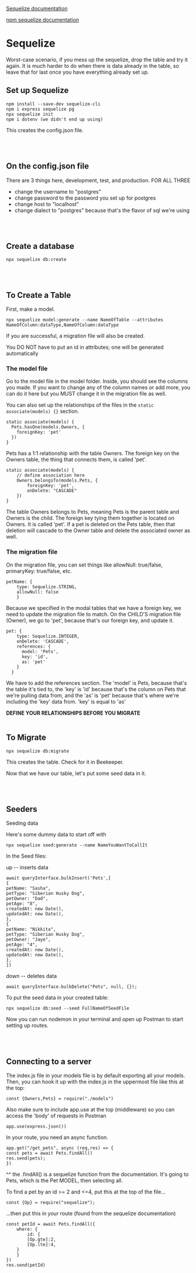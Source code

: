 [Sequelize documentation](https://sequelize.org/docs/v6/core-concepts/model-querying-basics/)

[npm sequelize documentation](https://www.npmjs.com/package/sequelize-cli#documentation)
# Sequelize

Worst-case scenario, if you mess up the sequelize, drop the table and try it again. It is much harder to do when there is data already in the table, so leave that for last once you have everything already set up. 

## Set up Sequelize 

    npm install --save-dev sequelize-cli
    npm i express sequelize pg
    npx sequelize init
    npm i dotenv (we didn't end up using)

This creates the config.json file.

<br>
<br>

## On the config.json file
There are 3 things here, development, test, and production. FOR ALL THREE
- change the username to "postgres"
- change password to the password you set up for postgres
- change host to "localhost"
- change dialect to "postgres" because that's the flavor of sql we're using

<br>
<br>

## Create a database

    npx sequelize db:create

<br>
<br>

## To Create a Table
First, make a model. 

    npx sequelize model:generate --name NameOfTable --attributes NameOfColumn:dataType,NameOfColumn:dataType

If you are successful, a migration file will also be created.

You DO NOT have to put an id in attributes; one will be generated automatically

### The model file
Go to the model file in the model folder.
Inside, you should see the columns you made. If you want to change any of the column names or add more, you can do it here but you MUST change it in the migration file as well.

You can also set up the relationships of the files in the `static associate(models) {}`  section. 

    static associate(models) {
      Pets.hasOne(models.Owners, {
        foreignKey: 'pet'
      })
    }

Pets has a 1:1 relationship with the table Owners. The foreign key on the Owners table, the thing that connects them, is called 'pet'.

    static associate(models) {
        // define association here
        Owners.belongsTo(models.Pets, {
            foreignKey: 'pet',
            onDelete: "CASCADE"
        })
    }

The table Owners belongs to Pets, meaning Pets is the parent table and Owners is the child. The foreign key tying them together is located on Owners. It is called 'pet'. If a pet is deleted on the Pets table, then that deletion will cascade to the Owner table and delete the associated owner as well. 

### The migration file
On the migration file, you can set things like allowNull: true/false, primaryKey: true/false, etc.

    petName: {
        type: Sequelize.STRING,
        allowNull: false
        }

Because we specified in the modal tables that we have a foreign key, we need to update the migration file to match. On the CHILD'S migration file (Owner), we go to 'pet', because that's our foreign key, and update it.

    pet: {
        type: Sequelize.INTEGER,
        onDelete: 'CASCADE',
        references: {
          model: 'Pets',
          key: 'id',
          as: 'pet'
        }
      }

We have to add the references section. The 'model' is Pets, because that's the table it's tied to, the 'key' is 'id' because that's the column on Pets that we're pulling data from, and the 'as' is 'pet' because that's where we're including the 'key' data from. 'key' is equal to 'as'


**DEFINE YOUR RELATIONSHIPS BEFORE YOU MIGRATE**
<br>
<br>

## To Migrate

    npx sequelize db:migrate

This creates the table. Check for it in Beekeeper.

Now that we have our table, let's put some seed data in it.

<br>
<br>

## Seeders 
Seeding data

Here's some dummy data to start off with

    npx sequelize seed:generate --name NameYouWantToCallIt

In the Seed files: 

up -- inserts data 

    await queryInterface.bulkInsert('Pets',[
    {
    petName: "Sasha",
    petType: "Siberian Husky Dog",
    petOwner: "Dad",
    petAge: "8",
    createdAt: new Date(),
    updatedAt: new Date(),
    },
    {
    petName: "Nikkita",
    petType: "Siberian Husky Dog",
    petOwner: "Jaye",
    petAge: "4",
    createdAt: new Date(),
    updatedAt: new Date(),
    },
    ])

down -- deletes data

    await queryInterface.bulkDelete("Pets", null, {});

To put the seed data in your created table:

    npx sequelize db:seed --seed FullNameOfSeedFile

Now you can run nodemon in your terminal and open up Postman to start setting up routes.

<br>
<br>

## Connecting to a server
The index.js file in your models file is by default exporting all your models. Then, you can hook it up with the index.js in the uppermost file like this at the top:

    const {Owners,Pets} = require("./models")

Also make sure to include app.use at the top (middleware) so you can access the 'body' of requests in Postman

    app.use(express.json())

In your route, you need an async function.

    app.get("/get_pets", async (req,res) => {
    const pets = await Pets.findAll()
    res.send(pets);
    })

^^ the .findAll() is a sequelize function from the documentation. It's going to Pets, which is the Pet MODEL, then selecting all. 

To find a pet by an id >= 2 and <=4, put this at the top of the file... 

    const {Op} = require("sequelize");

...then put this in your route (found from the sequelize documentation)

    const petId = await Pets.findAll({
        where: {
            id: {
            [Op.gte]:2,
            [Op.lte]:4,
        }
        }
    })
    res.send(petId)